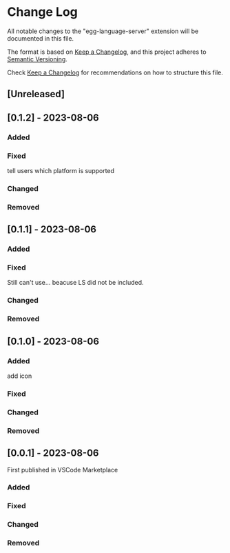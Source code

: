 # Change Log

All notable changes to the "egg-language-server" extension will be documented in this file.


The format is based on [Keep a Changelog](https://keepachangelog.com/en/1.0.0/),
and this project adheres to [Semantic Versioning](https://semver.org/spec/v2.0.0.html).

Check [Keep a Changelog](http://keepachangelog.com/) for recommendations on how to structure this file.

## [Unreleased]


## [0.1.2] - 2023-08-06

### Added

### Fixed

tell users which platform is supported

### Changed

### Removed


## [0.1.1] - 2023-08-06

### Added

### Fixed

Still can't use... beacuse LS did not be included.

### Changed

### Removed


## [0.1.0] - 2023-08-06

### Added

add icon

### Fixed

### Changed

### Removed



## [0.0.1] - 2023-08-06

First published in VSCode Marketplace

### Added

### Fixed

### Changed

### Removed


